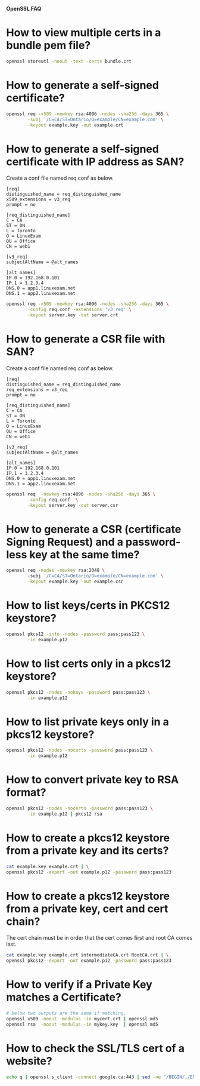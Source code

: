 **OpenSSL FAQ**

# How to view multiple certs in a bundle pem file?
```bash
openssl storeutl -noout -text -certs bundle.crt
```

# How to generate a self-signed certificate?
```bash
openssl req -x509 -newkey rsa:4096 -nodes -sha256 -days 365 \
        -subj '/C=CA/ST=Ontario/O=example/CN=example.com' \
        -keyout example.key -out example.crt
```

# How to generate a self-signed certificate with IP address as SAN?
Create a conf file named req.conf as below.
```
[req]
distinguished_name = req_distinguished_name
x509_extensions = v3_req
prompt = no

[req_distinguished_name]
C = CA
ST = ON
L = Toronto
O = LinuxExam
OU = Office
CN = web1

[v3_req]
subjectAltName = @alt_names

[alt_names]
IP.0 = 192.168.0.101
IP.1 = 1.2.3.4
DNS.0 = app1.linuxexam.net
DNS.1 = app2.linuxexam.net

```
```bash
openssl req -x509 -newkey rsa:4096 -nodes -sha256 -days 365 \
        -config req.conf -extensions 'v3_req' \
        -keyout server.key -out server.crt
```
# How to generate a CSR file with SAN?
Create a conf file named req.conf as below.
```
[req]
distinguished_name = req_distinguished_name
req_extensions = v3_req
prompt = no

[req_distinguished_name]
C = CA
ST = ON
L = Toronto
O = LinuxExam
OU = Office
CN = web1

[v3_req]
subjectAltName = @alt_names

[alt_names]
IP.0 = 192.168.0.101
IP.1 = 1.2.3.4
DNS.0 = app1.linuxexam.net
DNS.1 = app2.linuxexam.net

```
```bash
openssl req  -newkey rsa:4096 -nodes -sha256 -days 365 \
        -config req.conf  \
        -keyout server.key -out server.csr
```

# How to generate a CSR (certificate Signing Request) and a password-less key at the same time?
```bash
openssl req -nodes -newkey rsa:2048 \ 
        -subj '/C=CA/ST=Ontario/O=example/CN=example.com' \
        -keyout example.key -out example.csr
```

# How to list keys/certs in PKCS12 keystore?
```bash
openssl pkcs12 -info -nodes -password pass:pass123 \
        -in example.p12
```

# How to list certs only in a pkcs12 keystore?
```bash
openssl pkcs12 -nodes -nokeys -password pass:pass123 \
        -in example.p12
```

# How to list private keys only in a pkcs12 keystore?
```bash
openssl pkcs12 -nodes -nocerts -password pass:pass123 \
        -in example.p12
```

# How to convert private key to RSA format?
```bash
openssl pkcs12 -nodes -nocerts -password pass:pass123 \
        -in example.p12 | pkcs12 rsa
```

# How to create a pkcs12 keystore from a private key and its certs?
```bash
cat example.key example.crt | \
openssl pkcs12 -export -out example.p12 -password pass:pass123
```

# How to create a pkcs12 keystore from a private key, cert and cert chain?
The cert chain must be in order that the cert comes first and root CA comes last.
```bash
cat example.key example.crt intermediateCA.crt RootCA.crt | \
openssl pkcs12 -export -out example.p12 -password pass:pass123
```

# How to verify if a Private Key matches a Certificate?

```bash
# below two outputs are the same if matching.
openssl x509 -noout -modulus -in mycert.crt | openssl md5
openssl rsa  -noout -modulus -in mykey.key  | openssl md5
```

# How to check the SSL/TLS cert of a website?
```bash
echo q | openssl s_client -connect google.ca:443 | sed -ne '/BEGIN/,/END/p' | openssl x509 -noout -text | less
```

